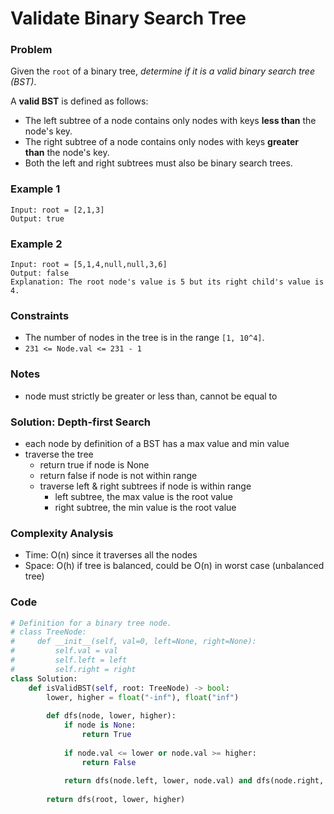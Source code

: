 # Validate Binary Search Tree


### Problem

Given the `root` of a binary tree, *determine if it is a valid binary search tree (BST)*.

A **valid BST** is defined as follows:

- The left subtree of a node contains only nodes with keys **less than** the node's key.
- The right subtree of a node contains only nodes with keys **greater than** the node's key.
- Both the left and right subtrees must also be binary search trees.

### Example 1

```
Input: root = [2,1,3]
Output: true
```

### Example 2

```
Input: root = [5,1,4,null,null,3,6]
Output: false
Explanation: The root node's value is 5 but its right child's value is 4.
```

### Constraints

- The number of nodes in the tree is in the range `[1, 10^4]`.
- `231 <= Node.val <= 231 - 1`

### Notes

- node must strictly be greater or less than, cannot be equal to

### Solution: Depth-first Search

- each node by definition of a BST has a max value and min value
- traverse the tree
    - return true if node is None
    - return false if node is not within range
    - traverse left & right subtrees if node is within range
        - left subtree, the max value is the root value
        - right subtree, the min value is the root value

### Complexity Analysis

- Time: O(n) since it traverses all the nodes
- Space: O(h) if tree is balanced, could be O(n) in worst case (unbalanced tree)

### Code

```python
# Definition for a binary tree node.
# class TreeNode:
#     def __init__(self, val=0, left=None, right=None):
#         self.val = val
#         self.left = left
#         self.right = right
class Solution:
    def isValidBST(self, root: TreeNode) -> bool:
        lower, higher = float("-inf"), float("inf")
        
        def dfs(node, lower, higher):
            if node is None:
                return True
        
            if node.val <= lower or node.val >= higher:
                return False
            
            return dfs(node.left, lower, node.val) and dfs(node.right, node.val, higher)
        
        return dfs(root, lower, higher)
```